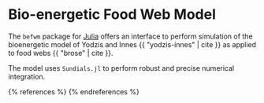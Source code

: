 # Bio-energetic Food Web Model

The `befwm` package for [Julia][julia] offers an interface to perform
simulation of the bioenergetic model of Yodzis and Innes {{ "yodzis-innes"
| cite }} as applied to food webs {{ "brose" | cite }}.

[julia]: http://julialang.org

The model uses `Sundials.jl` to perform robust and precise numerical
integration.

{% references %} {% endreferences %}
